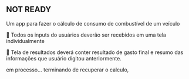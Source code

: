 ## NOT READY

Um app para fazer o cálculo de consumo de combustível de um veículo

🤳 Todos os inputs do usuários deverão ser recebidos em uma tela individualmente

📲 Tela de resultados deverá conter resultado de gasto final e resumo das informações que usuário digitou anteriormente.


em processo... terminando de recuperar o calculo, 
